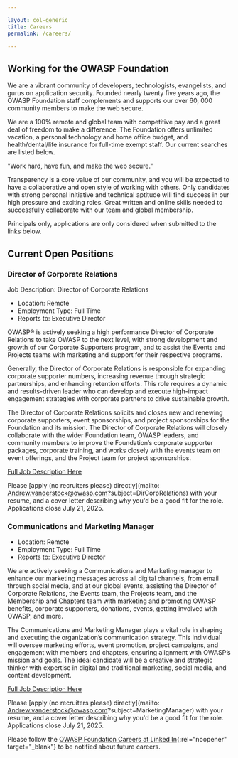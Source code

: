 ```yaml
---

layout: col-generic
title: Careers
permalink: /careers/

---
```


## Working for the OWASP Foundation

We are a vibrant community of developers, technologists, evangelists, and gurus on application security. Founded nearly twenty five years ago, the OWASP Foundation staff complements and supports our over 60, 000 community members to make the web secure. 

We are a 100% remote and global team with competitive pay and a great deal of freedom to make a difference. The Foundation offers unlimited vacation, a personal technology and home office budget, and health/dental/life insurance for full-time exempt staff. Our current searches are listed below.

<p class="callout-mono right">"Work hard, have fun, and make the web secure."</p>

Transparency is a core value of our community, and you will be expected to have a collaborative and open style of working with others. Only candidates with strong personal initiative and technical aptitude will find success in our high pressure and exciting roles. Great written and online skills needed to successfully collaborate with our team and global membership. 

Principals only, applications are only considered when submitted to the links below.

## Current Open Positions

### Director of Corporate Relations

Job Description: Director of Corporate Relations

* Location: Remote
* Employment Type: Full Time
* Reports to: Executive Director

OWASP® is actively seeking a high performance Director of Corporate Relations to
take OWASP to the next level, with strong development and growth of our Corporate Supporters
program, and to assist the Events and Projects teams with marketing and support for their
respective programs.

Generally, the Director of Corporate Relations is responsible for expanding corporate supporter
numbers, increasing revenue through strategic partnerships, and enhancing retention efforts. This
role requires a dynamic and results-driven leader who can develop and execute high-impact
engagement strategies with corporate partners to drive sustainable growth.

The Director of Corporate Relations solicits and closes new and renewing corporate supporters, 
event sponsorships, and project sponsorships for the Foundation and its mission. The Director of
Corporate Relations will closely collaborate with the wider Foundation team, OWASP leaders, and
community members to improve the Foundation’s corporate supporter packages, corporate
training, and works closely with the events team on event offerings, and the Project team for project sponsorships.

[Full Job Description Here](/assets/files/Director%20of%20Corporate%20Relations%20Job%20Description%202025.pdf)

Please [apply (no recruiters please) directly](mailto: Andrew.vanderstock@owasp.com?subject=DirCorpRelations) with your resume, and a cover letter describing why you'd be a good fit for the role. Applications close July 21, 2025.

### Communications and Marketing Manager

* Location: Remote
* Employment Type: Full Time
* Reports to: Executive Director

We are actively seeking a Communications and Marketing manager to enhance our marketing messages across all digital channels, from email through social media, and at our global events, assisting the Director of Corporate Relations, the Events team, the Projects team, and the Membership and Chapters team with marketing and promoting OWASP benefits, corporate supporters, donations, events, getting involved with OWASP, and more. 

The Communications and Marketing Manager plays a vital role in shaping and executing the organization’s communication strategy. This individual will oversee marketing efforts, event promotion, project campaigns, and engagement with members and chapters, ensuring alignment with OWASP’s mission and goals. The ideal candidate will be a creative and strategic thinker with expertise in digital and traditional marketing, social media, and content development.

[Full Job Description Here](/assets/files/Communications%20and%20Marketing%20Manager%20Description%202025.pdf)

Please [apply (no recruiters please) directly](mailto: Andrew.vanderstock@owasp.com?subject=MarketingManager) with your resume, and a cover letter describing why you'd be a good fit for the role. Applications close July 21, 2025.

Please follow the [OWASP Foundation Careers at Linked In](https://www.linkedin.com/company/owasp/jobs/){:rel="noopener" target="_blank"} to be notified about future careers. 
